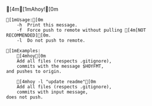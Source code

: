 [4m[1mAhoy![0m
    
    [1mUsage:[0m
    	-h	Print this message.
    	-f	Force push to remote without pulling [4m[NOT RECOMMENDED][0m.
    	-l	Do not push to remote.
    
    [1mExamples:
    	[4mhoy[0m
    	Add all files (respects .gitignore),
    	commits with the message $HOYFMT, 
	and pushes to origin.
    
    	[4mhoy -l "update readme"[0m
    	Add all files (respects .gitignore),
    	commits with input message,
	does not push.
